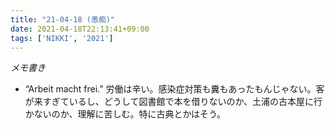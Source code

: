 ```yaml
---
title: "21-04-18 (愚痴)"
date: 2021-04-18T22:13:41+09:00
tags: ['NIKKI', '2021']
---
```

*メモ書き*
- “Arbeit macht frei.” 労働は辛い。感染症対策も糞もあったもんじゃない。客が来すぎているし、どうして図書館で本を借りないのか、土浦の古本屋に行かないのか、理解に苦しむ。特に古典とかはそう。

